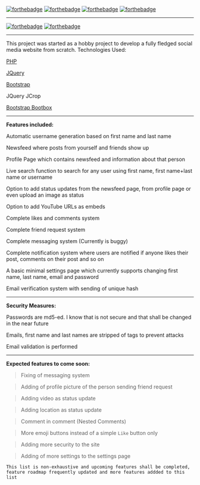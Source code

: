 [![forthebadge](https://forthebadge.com/images/badges/uses-badges.svg)](https://forthebadge.com)
[![forthebadge](https://forthebadge.com/images/badges/uses-html.svg)](https://forthebadge.com)
[![forthebadge](https://forthebadge.com/images/badges/uses-css.svg)](https://forthebadge.com)
[![forthebadge](https://forthebadge.com/images/badges/uses-js.svg)](https://forthebadge.com)
***
[![forthebadge](https://forthebadge.com/images/badges/built-with-love.svg)](https://forthebadge.com)
[![forthebadge](https://forthebadge.com/images/badges/built-by-developers.svg)](https://forthebadge.com)
***
This project was started as a hobby project to develop a fully fledged social media website from scratch.
Technologies Used:

[PHP](https://www.php.net/)

[JQuery](https://jquery.com/)

[Bootstrap](https://getbootstrap.com/)

JQuery JCrop

[Bootstrap Bootbox](http://bootboxjs.com/)

***

**Features included:**

Automatic username generation based on first name and last name

Newsfeed where posts from yourself and friends show up

Profile Page which contains newsfeed and information about that person

Live search function to search for any user using first name, first name+last name or username

Option to add status updates from the newsfeed page, from profile page or even upload an image as status

Option to add YouTube URLs as embeds

Complete likes and comments system

Complete friend request system

Complete messaging system (Currently is buggy)

Complete notification system where users are notified if anyone likes their post, comments on their post and so on

A basic minimal settings page which currently supports changing first name, last name, email and password

Email verification system with sending of unique hash

***

**Security Measures:**

Passwords are md5-ed. I know that is not secure and that shall be changed in the near future

Emails, first name and last names are stripped of tags to prevent attacks

Email validation is performed

***

**Expected features to come soon:**

> Fixing of messaging system

> Adding of profile picture of the person sending friend request

> Adding video as status update

> Adding location as status update

> Comment in comment (Nested Comments)

> More emoji buttons instead of a simple `Like` button only

> Adding more security to the site

> Adding of more settings to the settings page

```This list is non-exhaustive and upcoming features shall be completed, feature roadmap frequently updated and more features addded to this list```
